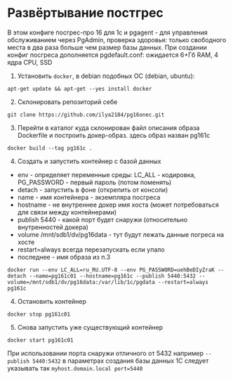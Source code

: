 # Развёртывание постгрес

В этом конфиге посгрес-про 16 для 1с и pgagent - для управления обслуживанием через PgAdmin,
 проверка здоровья: только свободного места в два раза больше чем размер базы данных.
 При создании конфиг посгреса дополняется pgdefault.conf: ожидается 6+Гб RAM, 4 ядра CPU, SSD

1. Установить `docker`, в debian подобных ОС (debian, ubuntu):
```shell
apt-get update && apt-get --yes install docker
```
2. Склонировать репозиторий себе
```shell
git clone https://github.com/ilya2184/pg16onec.git
```
3. Перейти в каталог куда склонирован файл описания образа Dockerfile и построить докер-образ. здесь образ назван pg161c
```shell
docker build --tag pg161c .
```
4. Создать и запустить контейнер с базой данных
  - env - определяет переменные среды: LC_ALL - кодировка, PG_PASSWORD - первый пароль (потом поменять)
  - detach - запустить в фоне (открепить от консоли)
  - name - имя контейнера - экземпляра посгреса
  - hostname - не внутреннее докер имя хоста (может потребоваться для связи между контейнерами)
  - publish 5440 - какой порт будет снаружи (относительно внутренностей докера)
  - volume /mnt/sdb1/dv/pg16data - тут будут лежать данные погреса на хосте
  - restart=always всегда перезапускать если упало
  - последнее - имя образа из п.3
```shell
docker run --env LC_ALL=ru_RU.UTF-8 --env PG_PASSWORD=uehBeDIyZraK --detach --name=pg161c01 --hostname=pg161c --publish 5440:5432 --volume=/mnt/sdb1/dv/pg16data:/var/lib/1c/pgdata --restart=always pg161c
```
4. Остановить контейнер
```shell
docker stop pg161c01
```
5. Снова запустить уже существующий контейнер
```shell
docker start pg161c01
```

При использовании порта снаружи отличного от 5432 например `--publish 5440:5432` в параметрах создания базы данных 1С следует указывать так `myhost.domain.local port=5440`
